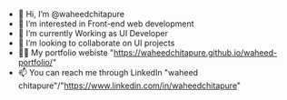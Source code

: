 - 👋 Hi, I’m @waheedchitapure
- 👀 I’m interested in Front-end web development
- 🌱 I’m currently Working as UI Developer
- 💞️ I’m looking to collaborate on UI projects
- 👨‍💻 My portfolio webiste "https://waheedchitapure.github.io/waheed-portfolio/"
- 📫 You can reach me  through LinkedIn "waheed chitapure"/"https://www.linkedin.com/in/waheedchitapure"
<!---
waheedchitapure/waheedchitapure is a ✨ special ✨ repository because its `README.md` (this file) appears on your GitHub profile.
You can click the Preview link to take a look at your changes.
--->
